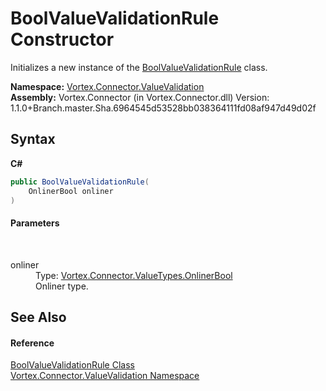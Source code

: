 # BoolValueValidationRule Constructor 
 

Initializes a new instance of the <a href="T_Vortex_Connector_ValueValidation_BoolValueValidationRule.md">BoolValueValidationRule</a> class.

**Namespace:**&nbsp;<a href="N_Vortex_Connector_ValueValidation.md">Vortex.Connector.ValueValidation</a><br />**Assembly:**&nbsp;Vortex.Connector (in Vortex.Connector.dll) Version: 1.1.0+Branch.master.Sha.6964545d53528bb038364111fd08af947d49d02f

## Syntax

**C#**<br />
``` C#
public BoolValueValidationRule(
	OnlinerBool onliner
)
```


#### Parameters
&nbsp;<dl><dt>onliner</dt><dd>Type: <a href="T_Vortex_Connector_ValueTypes_OnlinerBool.md">Vortex.Connector.ValueTypes.OnlinerBool</a><br />Onliner type.</dd></dl>

## See Also


#### Reference
<a href="T_Vortex_Connector_ValueValidation_BoolValueValidationRule.md">BoolValueValidationRule Class</a><br /><a href="N_Vortex_Connector_ValueValidation.md">Vortex.Connector.ValueValidation Namespace</a><br />